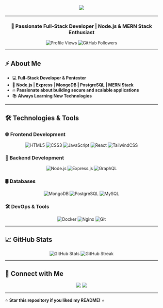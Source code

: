<h1 align="center">
  <img src="https://readme-typing-svg.herokuapp.com?color=%2336BCF7&size=35&center=true&vCenter=true&width=600&lines=Hi+there,+I'm+Doniyor+Rustamov!+%F0%9F%91%8B;Full-Stack+Developer;MERN+Stack+%7C+Pentester;Turning+Ideas+Into+Reality!" />
</h1>

---

<h3 align="center">🚀 Passionate Full-Stack Developer | Node.js & MERN Stack Enthusiast</h3>

<p align="center">
  <img src="https://komarev.com/ghpvc/?username=Doniyor6444&color=58A6FF&style=flat" alt="Profile Views" />
  <img src="https://img.shields.io/github/followers/Doniyor6444?label=Followers&style=flat&color=58A6FF" alt="GitHub Followers" />
</p>

---

## ⚡ About Me

- 💻 **Full-Stack Developer & Pentester**  
- 🚀 **Node.js | Express | MongoDB | PostgreSQL | MERN Stack**  
- 🔥 **Passionate about building secure and scalable applications**  
- 📚 **Always Learning New Technologies**

---

## 🛠️ Technologies & Tools

### 🌐 **Frontend Development**
<p align="center">
  <img src="https://img.shields.io/badge/-HTML5-E34F26?style=for-the-badge&logo=html5&logoColor=white" alt="HTML5" />
  <img src="https://img.shields.io/badge/-CSS3-1572B6?style=for-the-badge&logo=css3&logoColor=white" alt="CSS3" />
  <img src="https://img.shields.io/badge/-JavaScript-F7DF1E?style=for-the-badge&logo=javascript&logoColor=black" alt="JavaScript" />
  <img src="https://img.shields.io/badge/-React-61DAFB?style=for-the-badge&logo=react&logoColor=black" alt="React" />
  <img src="https://img.shields.io/badge/-TailwindCSS-38B2AC?style=for-the-badge&logo=tailwind-css&logoColor=white" alt="TailwindCSS" />
</p>

### 🚀 **Backend Development**
<p align="center">
  <img src="https://img.shields.io/badge/-Node.js-339933?style=for-the-badge&logo=node.js&logoColor=white" alt="Node.js" />
  <img src="https://img.shields.io/badge/-Express.js-000000?style=for-the-badge&logo=express&logoColor=white" alt="Express.js" />
  <img src="https://img.shields.io/badge/-GraphQL-E10098?style=for-the-badge&logo=graphql&logoColor=white" alt="GraphQL" />
</p>

### 🛢️ **Databases**
<p align="center">
  <img src="https://img.shields.io/badge/-MongoDB-47A248?style=for-the-badge&logo=mongodb&logoColor=white" alt="MongoDB" />
  <img src="https://img.shields.io/badge/-PostgreSQL-336791?style=for-the-badge&logo=postgresql&logoColor=white" alt="PostgreSQL" />
  <img src="https://img.shields.io/badge/-MySQL-4479A1?style=for-the-badge&logo=mysql&logoColor=white" alt="MySQL" />
</p>

### 🛠 **DevOps & Tools**
<p align="center">
  <img src="https://img.shields.io/badge/-Docker-2496ED?style=for-the-badge&logo=docker&logoColor=white" alt="Docker" />
  <img src="https://img.shields.io/badge/-Nginx-009639?style=for-the-badge&logo=nginx&logoColor=white" alt="Nginx" />
  <img src="https://img.shields.io/badge/-Git-F05032?style=for-the-badge&logo=git&logoColor=white" alt="Git" />
</p>

---

## 📈 GitHub Stats
<p align="center">
  <img src="https://github-readme-stats.vercel.app/api?username=Doniyor6444&show_icons=true&theme=tokyonight" alt="GitHub Stats" />
  <img src="https://github-readme-streak-stats.herokuapp.com/?user=Doniyor6444&theme=tokyonight" alt="GitHub Streak" />
</p>

---

## 🤝 Connect with Me
<p align="center">
  <a href="https://github.com/Doniyor6444"><img src="https://img.shields.io/badge/-GitHub-181717?style=for-the-badge&logo=github&logoColor=white" /></a>
  <a href="mailto:your-email@example.com"><img src="https://img.shields.io/badge/-Email-D14836?style=for-the-badge&logo=gmail&logoColor=white" /></a>
</p>

---

⭐ **Star this repository if you liked my README!** ⭐
